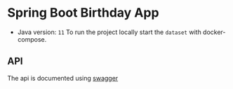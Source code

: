 # Spring Boot Birthday App
- Java version: `11`
To run the project locally start the `dataset` with docker-compose.

## API
The api is documented using [swagger](http://localhost:8080/swagger-ui/index.html)